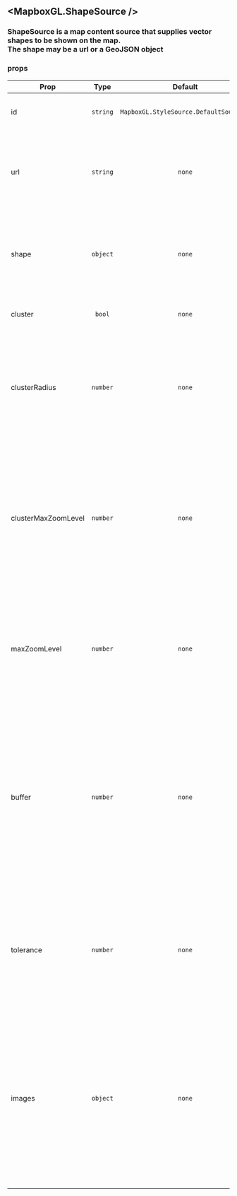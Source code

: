 ## <MapboxGL.ShapeSource />
### ShapeSource is a map content source that supplies vector shapes to be shown on the map.<br/>The shape may be a url or a GeoJSON object

### props
| Prop | Type | Default | Required | Description |
| ---- | :--: | :-----: | :------: | :----------: |
| id | `string` | `MapboxGL.StyleSource.DefaultSourceID` | `false` | A string that uniquely identifies the source. |
| url | `string` | `none` | `false` | An HTTP(S) URL, absolute file URL, or local file URL relative to the current application’s resource bundle. |
| shape | `object` | `none` | `false` | The contents of the source. A shape can represent a GeoJSON geometry, a feature, or a feature colllection. |
| cluster | `bool` | `none` | `false` | Enables clustering on the source for point shapes. |
| clusterRadius | `number` | `none` | `false` | Specifies the radius of each cluster if clustering is enabled.<br/>A value of 512 produces a radius equal to the width of a tile.<br/>The default value is 50. |
| clusterMaxZoomLevel | `number` | `none` | `false` | Specifies the maximum zoom level at which to cluster points if clustering is enabled.<br/>Defaults to one zoom level less than the value of maxZoomLevel so that, at the maximum zoom level,<br/>the shapes are not clustered. |
| maxZoomLevel | `number` | `none` | `false` | Specifies the maximum zoom level at which to create vector tiles.<br/>A greater value produces greater detail at high zoom levels.<br/>The default value is 18. |
| buffer | `number` | `none` | `false` | Specifies the size of the tile buffer on each side.<br/>A value of 0 produces no buffer. A value of 512 produces a buffer as wide as the tile itself.<br/>Larger values produce fewer rendering artifacts near tile edges and slower performance.<br/>The default value is 128. |
| tolerance | `number` | `none` | `false` | Specifies the Douglas-Peucker simplification tolerance.<br/>A greater value produces simpler geometries and improves performance.<br/>The default value is 0.375. |
| images | `object` | `none` | `false` | Specifies the external images in key-value pairs required for the shape source.<br/>If you have an asset under Image.xcassets on iOS and the drawables directory on android<br/>you can specify an array of string names with assets as the key `{ assets: ['pin'] }`. |


